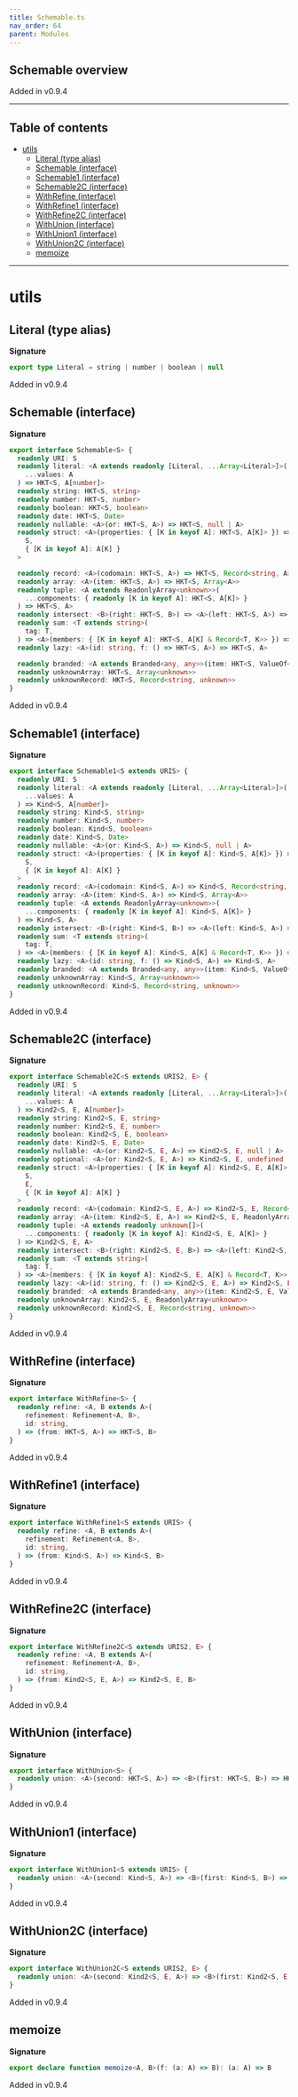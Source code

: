 ```yaml
---
title: Schemable.ts
nav_order: 64
parent: Modules
---
```


## Schemable overview

Added in v0.9.4

---

<h2 class="text-delta">Table of contents</h2>

- [utils](#utils)
  - [Literal (type alias)](#literal-type-alias)
  - [Schemable (interface)](#schemable-interface)
  - [Schemable1 (interface)](#schemable1-interface)
  - [Schemable2C (interface)](#schemable2c-interface)
  - [WithRefine (interface)](#withrefine-interface)
  - [WithRefine1 (interface)](#withrefine1-interface)
  - [WithRefine2C (interface)](#withrefine2c-interface)
  - [WithUnion (interface)](#withunion-interface)
  - [WithUnion1 (interface)](#withunion1-interface)
  - [WithUnion2C (interface)](#withunion2c-interface)
  - [memoize](#memoize)

---

# utils

## Literal (type alias)

**Signature**

```ts
export type Literal = string | number | boolean | null
```

Added in v0.9.4

## Schemable (interface)

**Signature**

```ts
export interface Schemable<S> {
  readonly URI: S
  readonly literal: <A extends readonly [Literal, ...Array<Literal>]>(
    ...values: A
  ) => HKT<S, A[number]>
  readonly string: HKT<S, string>
  readonly number: HKT<S, number>
  readonly boolean: HKT<S, boolean>
  readonly date: HKT<S, Date>
  readonly nullable: <A>(or: HKT<S, A>) => HKT<S, null | A>
  readonly struct: <A>(properties: { [K in keyof A]: HKT<S, A[K]> }) => HKT<
    S,
    { [K in keyof A]: A[K] }
  >

  readonly record: <A>(codomain: HKT<S, A>) => HKT<S, Record<string, A>>
  readonly array: <A>(item: HKT<S, A>) => HKT<S, Array<A>>
  readonly tuple: <A extends ReadonlyArray<unknown>>(
    ...components: { readonly [K in keyof A]: HKT<S, A[K]> }
  ) => HKT<S, A>
  readonly intersect: <B>(right: HKT<S, B>) => <A>(left: HKT<S, A>) => HKT<S, A & B>
  readonly sum: <T extends string>(
    tag: T,
  ) => <A>(members: { [K in keyof A]: HKT<S, A[K] & Record<T, K>> }) => HKT<S, A[keyof A]>
  readonly lazy: <A>(id: string, f: () => HKT<S, A>) => HKT<S, A>

  readonly branded: <A extends Branded<any, any>>(item: HKT<S, ValueOf<A>>) => HKT<S, A>
  readonly unknownArray: HKT<S, Array<unknown>>
  readonly unknownRecord: HKT<S, Record<string, unknown>>
}
```

Added in v0.9.4

## Schemable1 (interface)

**Signature**

```ts
export interface Schemable1<S extends URIS> {
  readonly URI: S
  readonly literal: <A extends readonly [Literal, ...Array<Literal>]>(
    ...values: A
  ) => Kind<S, A[number]>
  readonly string: Kind<S, string>
  readonly number: Kind<S, number>
  readonly boolean: Kind<S, boolean>
  readonly date: Kind<S, Date>
  readonly nullable: <A>(or: Kind<S, A>) => Kind<S, null | A>
  readonly struct: <A>(properties: { [K in keyof A]: Kind<S, A[K]> }) => Kind<
    S,
    { [K in keyof A]: A[K] }
  >
  readonly record: <A>(codomain: Kind<S, A>) => Kind<S, Record<string, A>>
  readonly array: <A>(item: Kind<S, A>) => Kind<S, Array<A>>
  readonly tuple: <A extends ReadonlyArray<unknown>>(
    ...components: { readonly [K in keyof A]: Kind<S, A[K]> }
  ) => Kind<S, A>
  readonly intersect: <B>(right: Kind<S, B>) => <A>(left: Kind<S, A>) => Kind<S, A & B>
  readonly sum: <T extends string>(
    tag: T,
  ) => <A>(members: { [K in keyof A]: Kind<S, A[K] & Record<T, K>> }) => Kind<S, A[keyof A]>
  readonly lazy: <A>(id: string, f: () => Kind<S, A>) => Kind<S, A>
  readonly branded: <A extends Branded<any, any>>(item: Kind<S, ValueOf<A>>) => Kind<S, A>
  readonly unknownArray: Kind<S, Array<unknown>>
  readonly unknownRecord: Kind<S, Record<string, unknown>>
}
```

Added in v0.9.4

## Schemable2C (interface)

**Signature**

```ts
export interface Schemable2C<S extends URIS2, E> {
  readonly URI: S
  readonly literal: <A extends readonly [Literal, ...Array<Literal>]>(
    ...values: A
  ) => Kind2<S, E, A[number]>
  readonly string: Kind2<S, E, string>
  readonly number: Kind2<S, E, number>
  readonly boolean: Kind2<S, E, boolean>
  readonly date: Kind2<S, E, Date>
  readonly nullable: <A>(or: Kind2<S, E, A>) => Kind2<S, E, null | A>
  readonly optional: <A>(or: Kind2<S, E, A>) => Kind2<S, E, undefined | A>
  readonly struct: <A>(properties: { [K in keyof A]: Kind2<S, E, A[K]> }) => Kind2<
    S,
    E,
    { [K in keyof A]: A[K] }
  >
  readonly record: <A>(codomain: Kind2<S, E, A>) => Kind2<S, E, Record<string, A>>
  readonly array: <A>(item: Kind2<S, E, A>) => Kind2<S, E, ReadonlyArray<A>>
  readonly tuple: <A extends readonly unknown[]>(
    ...components: { readonly [K in keyof A]: Kind2<S, E, A[K]> }
  ) => Kind2<S, E, A>
  readonly intersect: <B>(right: Kind2<S, E, B>) => <A>(left: Kind2<S, E, A>) => Kind2<S, E, A & B>
  readonly sum: <T extends string>(
    tag: T,
  ) => <A>(members: { [K in keyof A]: Kind2<S, E, A[K] & Record<T, K>> }) => Kind2<S, E, A[keyof A]>
  readonly lazy: <A>(id: string, f: () => Kind2<S, E, A>) => Kind2<S, E, A>
  readonly branded: <A extends Branded<any, any>>(item: Kind2<S, E, ValueOf<A>>) => Kind2<S, E, A>
  readonly unknownArray: Kind2<S, E, ReadonlyArray<unknown>>
  readonly unknownRecord: Kind2<S, E, Record<string, unknown>>
}
```

Added in v0.9.4

## WithRefine (interface)

**Signature**

```ts
export interface WithRefine<S> {
  readonly refine: <A, B extends A>(
    refinement: Refinement<A, B>,
    id: string,
  ) => (from: HKT<S, A>) => HKT<S, B>
}
```

Added in v0.9.4

## WithRefine1 (interface)

**Signature**

```ts
export interface WithRefine1<S extends URIS> {
  readonly refine: <A, B extends A>(
    refinement: Refinement<A, B>,
    id: string,
  ) => (from: Kind<S, A>) => Kind<S, B>
}
```

Added in v0.9.4

## WithRefine2C (interface)

**Signature**

```ts
export interface WithRefine2C<S extends URIS2, E> {
  readonly refine: <A, B extends A>(
    refinement: Refinement<A, B>,
    id: string,
  ) => (from: Kind2<S, E, A>) => Kind2<S, E, B>
}
```

Added in v0.9.4

## WithUnion (interface)

**Signature**

```ts
export interface WithUnion<S> {
  readonly union: <A>(second: HKT<S, A>) => <B>(first: HKT<S, B>) => HKT<S, A | B>
}
```

Added in v0.9.4

## WithUnion1 (interface)

**Signature**

```ts
export interface WithUnion1<S extends URIS> {
  readonly union: <A>(second: Kind<S, A>) => <B>(first: Kind<S, B>) => Kind<S, A | B>
}
```

Added in v0.9.4

## WithUnion2C (interface)

**Signature**

```ts
export interface WithUnion2C<S extends URIS2, E> {
  readonly union: <A>(second: Kind2<S, E, A>) => <B>(first: Kind2<S, E, B>) => Kind2<S, E, A | B>
}
```

Added in v0.9.4

## memoize

**Signature**

```ts
export declare function memoize<A, B>(f: (a: A) => B): (a: A) => B
```

Added in v0.9.4
